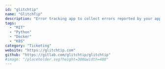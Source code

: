 ```yaml
---
id: "glitchtip"
name: "GlitchTip"
description: "Error tracking app to collect errors reported by your app."
tags:
  - "MIT"
  - "Python"
  - "Docker"
  - "K8S"
category: "Ticketing"
website: "https://glitchtip.com"
github: "https://gitlab.com/glitchtip/glitchtip"
#image: "/placeholder.svg?height=300&width=400"
---
```


